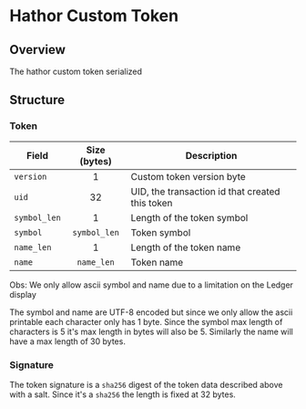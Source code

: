 # Hathor Custom Token

## Overview

The hathor custom token serialized

## Structure

### Token

| Field | Size (bytes) | Description |
| --- | :---: | --- |
| `version` | 1 | Custom token version byte |
| `uid` | 32 | UID, the transaction id that created this token |
| `symbol_len` | 1 | Length of the token symbol |
| `symbol` | `symbol_len` | Token symbol |
| `name_len` | 1 | Length of the token name |
| `name` | `name_len` | Token name |

Obs: We only allow ascii symbol and name due to a limitation on the Ledger display

The symbol and name are UTF-8 encoded but since we only allow the ascii printable each character only has 1 byte.
Since the symbol max length of characters is 5 it's max length in bytes will also be 5.
Similarly the name will have a max length of 30 bytes.

### Signature

The token signature is a `sha256` digest of the token data described above with a salt.
Since it's a `sha256` the length is fixed at 32 bytes.
